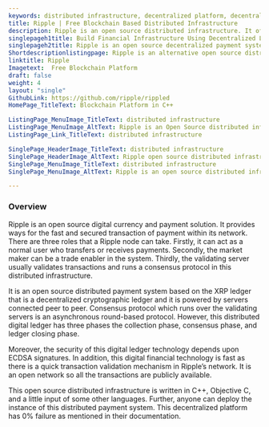 ```yaml
---
keywords: distributed infrastructure, decentralized platform, decentralized payment system, digital ledger technology, distributed digital ledger
title: Ripple | Free Blockchain Based Distributed Infrastructure
description: Ripple is an open source distributed infrastructure. It offers many services that provide end-to-end payment transfer with maximum security and transparency.
singlepageh1title: Build Financial Infrastructure Using Decentralized Ledger
singlepageh2title: Ripple is an open source decentralized payment system for cross border payments. It is cryptographically secure and built on top of Interledger Protocol.
Shortdescriptionlistingpage: Ripple is an alternative open source distributed infrastructure powered by XRP Ledger and Interledger Protocol. It is robust, secure and provides many features.
linktitle: Ripple
Imagetext:  Free Blockchain Platform
draft: false
weight: 4
layout: "single"
GithubLink: https://github.com/ripple/rippled
HomePage_TitleText: Blockchain Platform in C++

ListingPage_MenuImage_TitleText: distributed infrastructure
ListingPage_MenuImage_AltText: Ripple is an Open Source distributed infrastructure
ListingPage_Link_TitleText: distributed infrastructure

SinglePage_HeaderImage_TitleText: distributed infrastructure
SinglePage_HeaderImage_AltText: Ripple open source distributed infrastructure
SinglePage_MenuImage_TitleText: distributed infrastructure
SinglePage_MenuImage_AltText: Ripple is an open source distributed infrastructure

---
```

### **Overview**

Ripple is an open source digital currency and payment solution. It provides ways for the fast and secured transaction of payment within its network. There are three roles that a Ripple node can take. Firstly, it can act as a normal user who transfers or receives payments. Secondly, the market maker can be a trade enabler in the system. Thirdly, the validating server usually validates transactions and runs a consensus protocol in this distributed infrastructure.

It is an open source distributed payment system based on the XRP ledger that is a decentralized cryptographic ledger and it is powered by servers connected peer to peer. Consensus protocol which runs over the validating servers is an asynchronous round-based protocol. However, this distributed digital ledger has three phases the collection phase, consensus phase, and ledger closing phase.

Moreover, the security of this digital ledger technology depends upon ECDSA signatures. In addition, this digital financial technology is fast as there is a quick transaction validation mechanism in Ripple’s network. It is an open network so all the transactions are publicly available.

This open source distributed infrastructure is written in C++, Objective C, and a little input of some other languages. Further, anyone can deploy the instance of this distributed payment system. This decentralized platform has 0% failure as mentioned in their documentation.

<a class="anchor" id="requirements" name="requirements" style="font-size: 12.16px;"></a>
